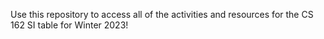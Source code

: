 Use this repository to access all of the activities and resources for the CS 162 SI table for Winter 2023!
